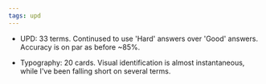 ```yaml
---
tags: upd
---
```


* UPD: 33 terms. Continused to use 'Hard' answers over 'Good' answers. Accuracy is on par as before ~85%.

* Typography: 20 cards. Visual identification is almost instantaneous, while I've been falling short on several terms. 

